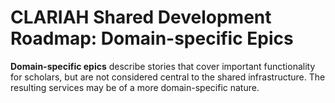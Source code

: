# CLARIAH Shared Development Roadmap: Domain-specific Epics

 **Domain-specific epics** describe stories that cover important functionality for scholars, but are not considered
 central to the shared infrastructure. The resulting services may be of a more domain-specific nature.


